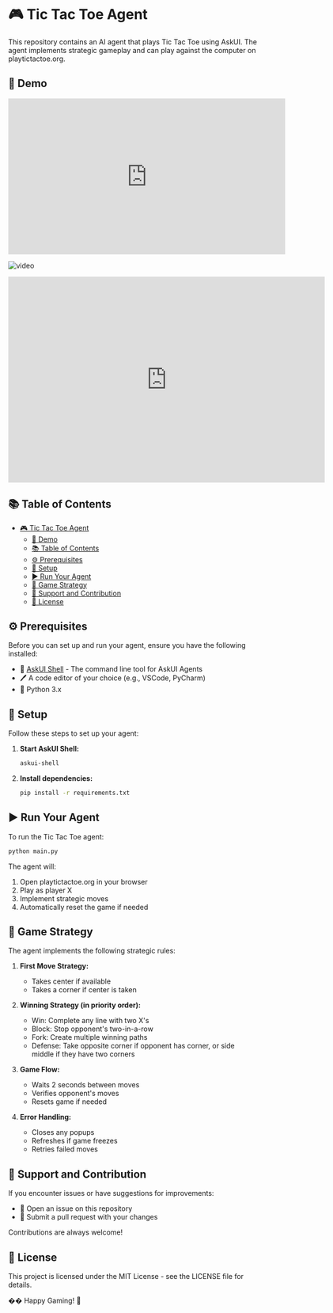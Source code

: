 # 🎮 Tic Tac Toe Agent

This repository contains an AI agent that plays Tic Tac Toe using AskUI. The agent implements strategic gameplay and can play against the computer on playtictactoe.org.

## 🎥 Demo

<iframe width="560" height="315" src="https://www.loom.com/embed/621e2dd6fb4d44d2b1181f1b11e013c9?sid=64422ffa-20f3-4325-a02c-ec2a613788ba" frameborder="0" webkitallowfullscreen mozallowfullscreen allowfullscreen ></iframe>

![video](https://www.loom.com/embed/621e2dd6fb4d44d2b1181f1b11e013c9?sid=64422ffa-20f3-4325-a02c-ec2a613788ba)


<iframe width="640" height="416" src="https://www.loom.com/embed/621e2dd6fb4d44d2b1181f1b11e013c9?sid=42866416-6c25-4df5-b82d-924d4265f556" frameborder="0" webkitallowfullscreen mozallowfullscreen allowfullscreen></iframe>

## 📚 Table of Contents

- [🎮 Tic Tac Toe Agent](#-tic-tac-toe-agent)
  - [🎥 Demo](#-demo)
  - [📚 Table of Contents](#-table-of-contents)
  - [⚙️ Prerequisites](#️-prerequisites)
  - [🔧 Setup](#-setup)
  - [▶️ Run Your Agent](#️-run-your-agent)
  - [🎯 Game Strategy](#-game-strategy)
  - [🤝 Support and Contribution](#-support-and-contribution)
  - [📜 License](#-license)

## ⚙️ Prerequisites

Before you can set up and run your agent, ensure you have the following installed:

- 🔄 [AskUI Shell](https://docs.askui.com) - The command line tool for AskUI Agents
- 🖊️ A code editor of your choice (e.g., VSCode, PyCharm)
- 🐍 Python 3.x

## 🔧 Setup

Follow these steps to set up your agent:

1. **Start AskUI Shell:**

    ```sh
    askui-shell
    ```

2. **Install dependencies:**

    ```sh
    pip install -r requirements.txt
    ```

## ▶️ Run Your Agent

To run the Tic Tac Toe agent:

```sh
python main.py
```

The agent will:
1. Open playtictactoe.org in your browser
2. Play as player X
3. Implement strategic moves
4. Automatically reset the game if needed

## 🎯 Game Strategy

The agent implements the following strategic rules:

1. **First Move Strategy:**
   - Takes center if available
   - Takes a corner if center is taken

2. **Winning Strategy (in priority order):**
   - Win: Complete any line with two X's
   - Block: Stop opponent's two-in-a-row
   - Fork: Create multiple winning paths
   - Defense: Take opposite corner if opponent has corner, or side middle if they have two corners

3. **Game Flow:**
   - Waits 2 seconds between moves
   - Verifies opponent's moves
   - Resets game if needed

4. **Error Handling:**
   - Closes any popups
   - Refreshes if game freezes
   - Retries failed moves

## 🤝 Support and Contribution

If you encounter issues or have suggestions for improvements:

- 🐛 Open an issue on this repository
- 🔧 Submit a pull request with your changes

Contributions are always welcome!

## 📜 License

This project is licensed under the MIT License - see the LICENSE file for details.

�� Happy Gaming! 🚀
